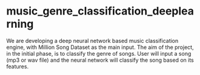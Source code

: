 # music_genre_classification_deeplearning
We are developing a deep neural network based music classification engine, with Million Song Dataset as the main input. The aim of the project, in the initial phase, is to classify the genre of songs. User will input a song (mp3 or wav file) and the neural network will classify the song based on its features.
